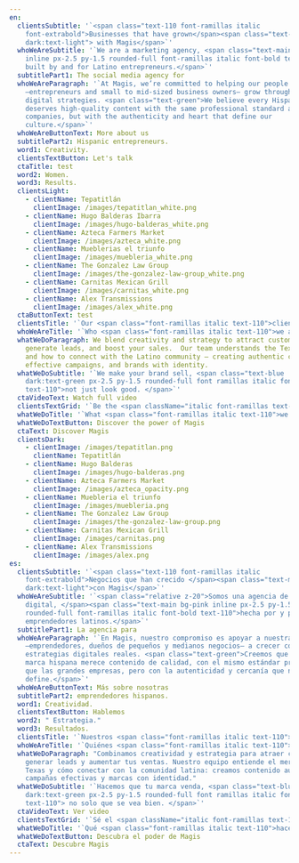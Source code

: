 ```yaml
---
en:
  clientsSubtitle: '`<span class="text-110 font-ramillas italic
    font-extrabold">Businesses that have grown</span><span class="text-main
    dark:text-light"> with Magis</span>`'
  whoWeAreSubtitle: '`We are a marketing agency, <span class="text-main bg-pink
    inline px-2.5 py-1.5 rounded-full font-ramillas italic font-bold text-110">
    built by and for Latino entrepreneurs.</span>`'
  subtitlePart1: The social media agency for
  whoWeAreParagraph: '`At Magis, we’re committed to helping our people
    —entrepreneurs and small to mid-sized business owners— grow through real
    digital strategies. <span class="text-green">We believe every Hispanic brand
    deserves high-quality content with the same professional standard as big
    companies, but with the authenticity and heart that define our
    culture.</span>`'
  whoWeAreButtonText: More about us
  subtitlePart2: Hispanic entrepreneurs.
  word1: Creativity.
  clientsTextButton: Let's talk
  ctaTitle: test
  word2: Women.
  word3: Results.
  clientsLight:
    - clientName: Tepatitlán
      clientImage: /images/tepatitlan_white.png
    - clientName: Hugo Balderas Ibarra
      clientImage: /images/hugo-balderas_white.png
    - clientName: Azteca Farmers Market
      clientImage: /images/azteca_white.png
    - clientName: Mueblerias el triunfo
      clientImage: /images/muebleria_white.png
    - clientName: The Gonzalez Law Group
      clientImage: /images/the-gonzalez-law-group_white.png
    - clientName: Carnitas Mexican Grill
      clientImage: /images/carnitas_white.png
    - clientName: Alex Transmissions
      clientImage: /images/alex_white.png
  ctaButtonText: test
  clientsTitle: '`Our <span class="font-ramillas italic text-110">clients</span>`'
  whoWeAreTitle: '`Who <span class="font-ramillas italic text-110">we are</span>`'
  whatWeDoParagraph: We blend creativity and strategy to attract customers,
    generate leads, and boost your sales.  Our team understands the Texas market
    and how to connect with the Latino community — creating authentic content,
    effective campaigns, and brands with identity.
  whatWeDoSubtitle: '`We make your brand sell, <span class="text-blue
    dark:text-green px-2.5 py-1.5 rounded-full font ramillas italic font-bold
    text-110">not just look good. </span>`'
  ctaVideoText: Watch full video
  clientsTextGrid: '`Be the <span className="italic font-ramillas text-110">next!</span>`'
  whatWeDoTitle: '`What <span class="font-ramillas italic text-110">we do</span>`'
  whatWeDoTextButton: Discover the power of Magis
  ctaText: Discover Magis
  clientsDark:
    - clientImage: /images/tepatitlan.png
      clientName: Tepatitlán
    - clientName: Hugo Balderas
      clientImage: /images/hugo-balderas.png
    - clientName: Azteca Farmers Market
      clientImage: /images/azteca_opacity.png
    - clientName: Muebleria el triunfo
      clientImage: /images/muebleria.png
    - clientName: The Gonzalez Law Group
      clientImage: /images/the-gonzalez-law-group.png
    - clientName: Carnitas Mexican Grill
      clientImage: /images/carnitas.png
    - clientName: Alex Transmissions
      clientImage: /images/alex.png
es:
  clientsSubtitle: '`<span class="text-110 font-ramillas italic
    font-extrabold">Negocios que han crecido </span><span class="text-main
    dark:text-light">con Magis</span>`'
  whoWeAreSubtitle: '`<span class="relative z-20">Somos una agencia de marketing
    digital, </span><span class="text-main bg-pink inline px-2.5 py-1.5
    rounded-full font-ramillas italic font-bold text-110">hecha por y para
    emprendedores latinos.</span>`'
  subtitlePart1: La agencia para
  whoWeAreParagraph: '`En Magis, nuestro compromiso es apoyar a nuestra gente
    —emprendedores, dueños de pequeños y medianos negocios— a crecer con
    estrategias digitales reales. <span class="text-green">Creemos que cada
    marca hispana merece contenido de calidad, con el mismo estándar profesional
    que las grandes empresas, pero con la autenticidad y cercanía que nos
    define.</span>`'
  whoWeAreButtonText: Más sobre nosotras
  subtitlePart2: emprendedores hispanos.
  word1: Creatividad.
  clientsTextButton: Hablemos
  word2: " Estrategia."
  word3: Resultados.
  clientsTitle: '`Nuestros <span class="font-ramillas italic text-110">clientes</span>`'
  whoWeAreTitle: '`Quiénes <span class="font-ramillas italic text-110">somos</span>`'
  whatWeDoParagraph: "Combinamos creatividad y estrategia para atraer clientes,
    generar leads y aumentar tus ventas. Nuestro equipo entiende el mercado en
    Texas y cómo conectar con la comunidad latina: creamos contenido auténtico,
    campañas efectivas y marcas con identidad."
  whatWeDoSubtitle: '`Hacemos que tu marca venda, <span class="text-blue
    dark:text-green px-2.5 py-1.5 rounded-full font ramillas italic font-bold
    text-110"> no solo que se vea bien. </span>`'
  ctaVideoText: Ver video
  clientsTextGrid: '`Sé el <span className="italic font-ramillas text-110">siguiente!</span>`'
  whatWeDoTitle: '`Qué <span class="font-ramillas italic text-110">hacemos</span>`'
  whatWeDoTextButton: Descubra el poder de Magis
  ctaText: Descubre Magis
---
```

